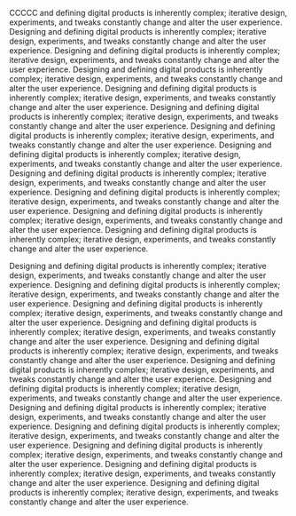CCCCC and defining digital products is inherently complex; iterative design, experiments, and tweaks constantly change and alter the user experience. Designing and defining digital products is inherently complex; iterative design, experiments, and tweaks constantly change and alter the user experience. Designing and defining digital products is inherently complex; iterative design, experiments, and tweaks constantly change and alter the user experience. Designing and defining digital products is inherently complex; iterative design, experiments, and tweaks constantly change and alter the user experience. Designing and defining digital products is inherently complex; iterative design, experiments, and tweaks constantly change and alter the user experience. Designing and defining digital products is inherently complex; iterative design, experiments, and tweaks constantly change and alter the user experience. Designing and defining digital products is inherently complex; iterative design, experiments, and tweaks constantly change and alter the user experience. Designing and defining digital products is inherently complex; iterative design, experiments, and tweaks constantly change and alter the user experience. Designing and defining digital products is inherently complex; iterative design, experiments, and tweaks constantly change and alter the user experience. Designing and defining digital products is inherently complex; iterative design, experiments, and tweaks constantly change and alter the user experience. Designing and defining digital products is inherently complex; iterative design, experiments, and tweaks constantly change and alter the user experience. Designing and defining digital products is inherently complex; iterative design, experiments, and tweaks constantly change and alter the user experience. 

Designing and defining digital products is inherently complex; iterative design, experiments, and tweaks constantly change and alter the user experience. Designing and defining digital products is inherently complex; iterative design, experiments, and tweaks constantly change and alter the user experience. Designing and defining digital products is inherently complex; iterative design, experiments, and tweaks constantly change and alter the user experience. Designing and defining digital products is inherently complex; iterative design, experiments, and tweaks constantly change and alter the user experience. Designing and defining digital products is inherently complex; iterative design, experiments, and tweaks constantly change and alter the user experience. Designing and defining digital products is inherently complex; iterative design, experiments, and tweaks constantly change and alter the user experience. Designing and defining digital products is inherently complex; iterative design, experiments, and tweaks constantly change and alter the user experience. Designing and defining digital products is inherently complex; iterative design, experiments, and tweaks constantly change and alter the user experience. Designing and defining digital products is inherently complex; iterative design, experiments, and tweaks constantly change and alter the user experience. Designing and defining digital products is inherently complex; iterative design, experiments, and tweaks constantly change and alter the user experience. Designing and defining digital products is inherently complex; iterative design, experiments, and tweaks constantly change and alter the user experience. Designing and defining digital products is inherently complex; iterative design, experiments, and tweaks constantly change and alter the user experience. 